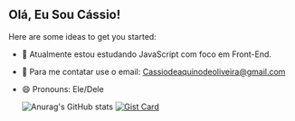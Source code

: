 ## Olá, Eu Sou Cássio!

Here are some ideas to get you started:

- 🔭 Atualmente estou estudando JavaScript com foco em Front-End.
- 💬 Para me contatar use o email: Cassiodeaquinodeoliveira@gmail.com
- 😄 Pronouns: Ele/Dele
 
  ![Anurag's GitHub stats](https://github-readme-stats.vercel.app/api?username=Cassio-Aquino&show_icons=true&theme=nightowl)
  [![Gist Card](https://github-readme-stats.vercel.app/Cassio-Aquino)](https://gist.github.com/Yizack/bbfce31e0217a3689c8d961a356cb10d/)
<div>
  <a href="https://github.com/Cassio-Aquino">

</div>
